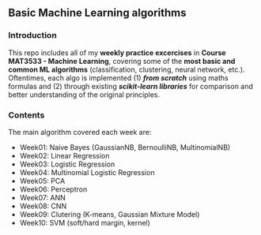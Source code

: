 ## Basic Machine Learning algorithms

### Introduction
This repo includes all of my **weekly practice excercises** in **Course MAT3533 - Machine Learning**, covering some of the **most basic and common ML algorithms** (classification, clustering, neural network, etc.). Oftentimes, each algo is implemented (1) ***from scratch*** using maths formulas and (2) through existing ***scikit-learn libraries*** for comparison and better understanding of the original principles.

### Contents
The main algorithm covered each week are:
  - Week01: Naive Bayes (GaussianNB, BernoulliNB, MultinomialNB)
  - Week02: Linear Regression
  - Week03: Logistic Regression
  - Week04: Multinomial Logistic Regression
  - Week05: PCA
  - Week06: Perceptron
  - Week07: ANN
  - Week08: CNN
  - Week09: Clutering (K-means, Gaussian Mixture Model)
  - Week10: SVM (soft/hard margin, kernel)
